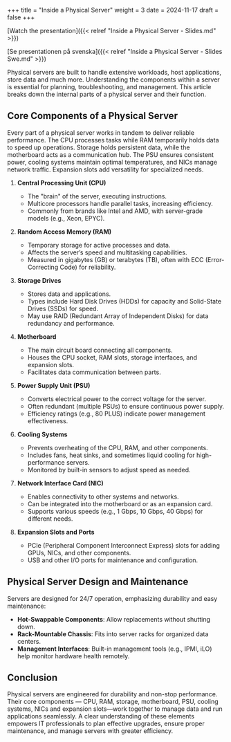+++
title = "Inside a Physical Server"
weight = 3
date = 2024-11-17
draft = false
+++

[Watch the presentation]({{< relref "Inside a Physical Server - Slides.md" >}})

[Se presentationen på svenska]({{< relref "Inside a Physical Server - Slides Swe.md" >}})

<!-- # What’s Inside a Physical Server? -->

Physical servers are built to handle extensive workloads, host applications, store data and much more. Understanding the components within a server is essential for planning, troubleshooting, and management. This article breaks down the internal parts of a physical server and their function.

## Core Components of a Physical Server

Every part of a physical server works in tandem to deliver reliable performance. The CPU processes tasks while RAM temporarily holds data to speed up operations. Storage holds persistent data, while the motherboard acts as a communication hub. The PSU ensures consistent power, cooling systems maintain optimal temperatures, and NICs manage network traffic. Expansion slots add versatility for specialized needs.

1. **Central Processing Unit (CPU)**
   - The "brain" of the server, executing instructions.
   - Multicore processors handle parallel tasks, increasing efficiency.
   - Commonly from brands like Intel and AMD, with server-grade models (e.g., Xeon, EPYC).

2. **Random Access Memory (RAM)**
   - Temporary storage for active processes and data.
   - Affects the server’s speed and multitasking capabilities.
   - Measured in gigabytes (GB) or terabytes (TB), often with ECC (Error-Correcting Code) for reliability.

3. **Storage Drives**
   - Stores data and applications.
   - Types include Hard Disk Drives (HDDs) for capacity and Solid-State Drives (SSDs) for speed.
   - May use RAID (Redundant Array of Independent Disks) for data redundancy and performance.

4. **Motherboard**
   - The main circuit board connecting all components.
   - Houses the CPU socket, RAM slots, storage interfaces, and expansion slots.
   - Facilitates data communication between parts.

5. **Power Supply Unit (PSU)**
   - Converts electrical power to the correct voltage for the server.
   - Often redundant (multiple PSUs) to ensure continuous power supply.
   - Efficiency ratings (e.g., 80 PLUS) indicate power management effectiveness.

6. **Cooling Systems**
   - Prevents overheating of the CPU, RAM, and other components.
   - Includes fans, heat sinks, and sometimes liquid cooling for high-performance servers.
   - Monitored by built-in sensors to adjust speed as needed.

7. **Network Interface Card (NIC)**
   - Enables connectivity to other systems and networks.
   - Can be integrated into the motherboard or as an expansion card.
   - Supports various speeds (e.g., 1 Gbps, 10 Gbps, 40 Gbps) for different needs.

8. **Expansion Slots and Ports**
   - PCIe (Peripheral Component Interconnect Express) slots for adding GPUs, NICs, and other components.
   - USB and other I/O ports for maintenance and configuration.

## Physical Server Design and Maintenance

Servers are designed for 24/7 operation, emphasizing durability and easy maintenance:

- **Hot-Swappable Components**: Allow replacements without shutting down.
- **Rack-Mountable Chassis**: Fits into server racks for organized data centers.
- **Management Interfaces**: Built-in management tools (e.g., IPMI, iLO) help monitor hardware health remotely.

## Conclusion

Physical servers are engineered for durability and non-stop performance. Their core components — CPU, RAM, storage, motherboard, PSU, cooling systems, NICs and expansion slots—work together to manage data and run applications seamlessly. A clear understanding of these elements empowers IT professionals to plan effective upgrades, ensure proper maintenance, and manage servers with greater efficiency.